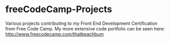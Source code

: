 # freeCodeCamp-Projects
Various projects contributing to my Front End Development Certification from Free Code Camp. My more extensive code portfolio can be seen here: http://www.freecodecamp.com/thatbeachbum
